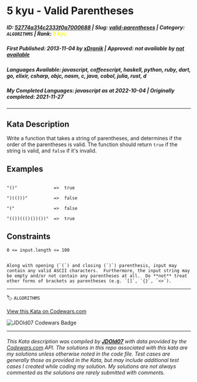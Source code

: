 # 5 kyu - Valid Parentheses

##### **ID**: [52774a314c2333f0a7000688](https://www.codewars.com/kata/52774a314c2333f0a7000688) | **Slug**: [valid-parentheses](https://www.codewars.com/kata/52774a314c2333f0a7000688) | **Category**: `ALGORITHMS` | **Rank**: <span style="color:yellow">5 kyu</span>

##### **First Published**: 2013-11-04 ***by*** [xDranik](https://www.codewars.com/users/xDranik) | **Approved**: *not available* ***by*** [*not available*](*https://www.codewars.com*)

##### **Languages Available**: javascript, coffeescript, haskell, python, ruby, dart, go, elixir, csharp, objc, nasm, c, java, cobol, julia, rust, d

##### **My Completed Languages**: javascript ***as at*** 2022-10-04 | **Originally completed**: 2021-11-27

---

## Kata Description


Write a function that takes a string of parentheses, and determines if the order of the parentheses is valid. The function should return `true` if the string is valid, and `false` if it's invalid.



## Examples



```

"()"              =>  true

")(()))"          =>  false

"("               =>  false

"(())((()())())"  =>  true

```



## Constraints



`0 <= input.length <= 100`



~~~if-not:javascript,go,cobol

Along with opening (`(`) and closing (`)`) parenthesis, input may contain any valid ASCII characters.  Furthermore, the input string may be empty and/or not contain any parentheses at all.  Do **not** treat other forms of brackets as parentheses (e.g. `[]`, `{}`, `<>`).

~~~



---


🏷 `ALGORITHMS`


[View this Kata on Codewars.com](https://www.codewars.com/kata/52774a314c2333f0a7000688)

![](https://www.codewars.com/users/jdold07/badges/large "JDOld07 Codewars Badge")

---

###### *This Kata description was compiled by [**JDOld07**](https://tpstech.dev) with data provided by the [Codewars.com](https://www.codewars.com) API.  The solutions in this repo associated with this kata are my solutions unless otherwise noted in the code file.  Test cases are generally those as provided in the Kata, but may include additional test cases I created while coding my solution.  My solutions are not always commented as the solutions are rarely submitted with comments.*
